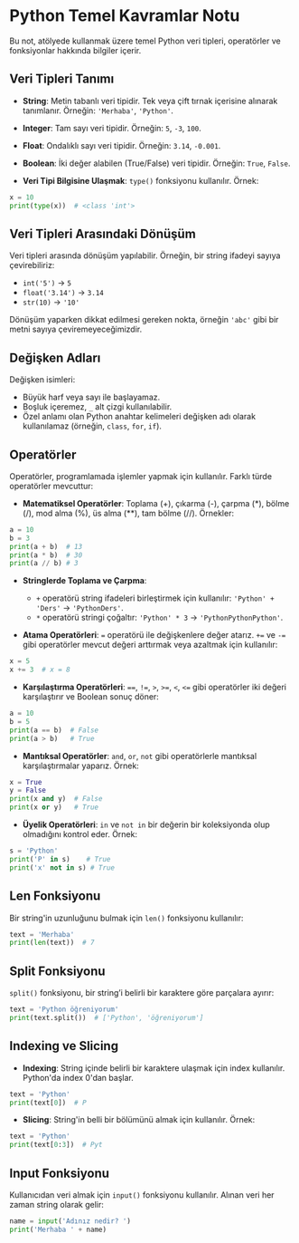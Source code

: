 
# Python Temel Kavramlar Notu
Bu not, atölyede kullanmak üzere temel Python veri tipleri, operatörler ve fonksiyonlar hakkında bilgiler içerir.

## Veri Tipleri Tanımı
- **String**: Metin tabanlı veri tipidir. Tek veya çift tırnak içerisine alınarak tanımlanır. Örneğin: `'Merhaba'`, `'Python'`.
- **Integer**: Tam sayı veri tipidir. Örneğin: `5`, `-3`, `100`.
- **Float**: Ondalıklı sayı veri tipidir. Örneğin: `3.14`, `-0.001`.
- **Boolean**: İki değer alabilen (True/False) veri tipidir. Örneğin: `True`, `False`.

- **Veri Tipi Bilgisine Ulaşmak**: `type()` fonksiyonu kullanılır. Örnek:
```python
x = 10
print(type(x))  # <class 'int'>
```

## Veri Tipleri Arasındaki Dönüşüm
Veri tipleri arasında dönüşüm yapılabilir. Örneğin, bir string ifadeyi sayıya çevirebiliriz:
- `int('5')` → `5`
- `float('3.14')` → `3.14`
- `str(10)` → `'10'`

Dönüşüm yaparken dikkat edilmesi gereken nokta, örneğin `'abc'` gibi bir metni sayıya çeviremeyeceğimizdir.

## Değişken Adları
Değişken isimleri:
- Büyük harf veya sayı ile başlayamaz.
- Boşluk içeremez, `_` alt çizgi kullanılabilir.
- Özel anlamı olan Python anahtar kelimeleri değişken adı olarak kullanılamaz (örneğin, `class`, `for`, `if`).
  
## Operatörler
Operatörler, programlamada işlemler yapmak için kullanılır. Farklı türde operatörler mevcuttur:
- **Matematiksel Operatörler**: Toplama (+), çıkarma (-), çarpma (*), bölme (/), mod alma (%), üs alma (**), tam bölme (//). Örnekler:
```python
a = 10
b = 3
print(a + b)  # 13
print(a * b)  # 30
print(a // b) # 3
```
  - **Stringlerde Toplama ve Çarpma**: 
    - `+` operatörü string ifadeleri birleştirmek için kullanılır: `'Python' + 'Ders'` → `'PythonDers'`.
    - `*` operatörü stringi çoğaltır: `'Python' * 3` → `'PythonPythonPython'`.

- **Atama Operatörleri**: `=` operatörü ile değişkenlere değer atarız. `+=` ve `-=` gibi operatörler mevcut değeri arttırmak veya azaltmak için kullanılır:
```python
x = 5
x += 3  # x = 8
```

- **Karşılaştırma Operatörleri**: `==`, `!=`, `>`, `>=`, `<`, `<=` gibi operatörler iki değeri karşılaştırır ve Boolean sonuç döner:
```python
a = 10
b = 5
print(a == b)  # False
print(a > b)   # True
```

- **Mantıksal Operatörler**: `and`, `or`, `not` gibi operatörlerle mantıksal karşılaştırmalar yaparız. Örnek:
```python
x = True
y = False
print(x and y)  # False
print(x or y)   # True
```

- **Üyelik Operatörleri**: `in` ve `not in` bir değerin bir koleksiyonda olup olmadığını kontrol eder. Örnek:
```python
s = 'Python'
print('P' in s)    # True
print('x' not in s) # True
```

## Len Fonksiyonu
Bir string'in uzunluğunu bulmak için `len()` fonksiyonu kullanılır:
```python
text = 'Merhaba'
print(len(text))  # 7
```

## Split Fonksiyonu
`split()` fonksiyonu, bir string’i belirli bir karaktere göre parçalara ayırır:
```python
text = 'Python öğreniyorum'
print(text.split())  # ['Python', 'öğreniyorum']
```

## Indexing ve Slicing
- **Indexing**: String içinde belirli bir karaktere ulaşmak için index kullanılır. Python'da index 0'dan başlar.
```python
text = 'Python'
print(text[0])  # P
```
- **Slicing**: String'in belli bir bölümünü almak için kullanılır. Örnek:
```python
text = 'Python'
print(text[0:3])  # Pyt
```

## Input Fonksiyonu
Kullanıcıdan veri almak için `input()` fonksiyonu kullanılır. Alınan veri her zaman string olarak gelir:
```python
name = input('Adınız nedir? ')
print('Merhaba ' + name)
```